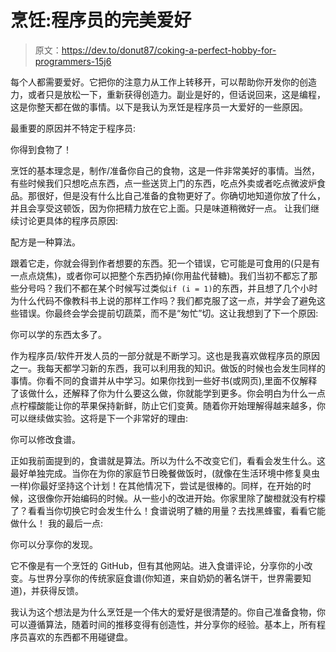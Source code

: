 # 烹饪:程序员的完美爱好

> 原文：<https://dev.to/donut87/coking-a-perfect-hobby-for-programmers-15j6>

每个人都需要爱好。它把你的注意力从工作上转移开，可以帮助你开发你的创造力，或者只是放松一下，重新获得创造力。副业是好的，但话说回来，这是编程，这是你整天都在做的事情。以下是我认为烹饪是程序员一大爱好的一些原因。

最重要的原因并不特定于程序员:

你得到食物了！

烹饪的基本理念是，制作/准备你自己的食物，这是一件非常美好的事情。当然，有些时候我们只想吃点东西，点一些送货上门的东西，吃点外卖或者吃点微波炉食品。那很好，但是没有什么比自己准备的食物更好了。你确切地知道你放了什么，并且会享受这顿饭，因为你把精力放在它上面。只是味道稍微好一点。
让我们继续讨论更具体的程序员原因:

配方是一种算法。

跟着它走，你就会得到作者想要的东西。犯一个错误，它可能是可食用的(只是有一点点烧焦)，或者你可以把整个东西扔掉(你用盐代替糖)。我们当初不都忘了那些分号吗？我们不都在某个时候写过类似`if (i = 1)`的东西，并且想了几个小时为什么代码不像教科书上说的那样工作吗？我们都克服了这一点，并学会了避免这些错误。你最终会学会提前切蔬菜，而不是“匆忙”切。这让我想到了下一个原因:

你可以学的东西太多了。

作为程序员/软件开发人员的一部分就是不断学习。这也是我喜欢做程序员的原因之一。我每天都学习新的东西，我可以利用我的知识。做饭的时候也会发生同样的事情。你看不同的食谱并从中学习。如果你找到一些好书(或网页),里面不仅解释了该做什么，还解释了你为什么要这么做，你就能学到更多。你会明白为什么一点点柠檬酸能让你的苹果保持新鲜，防止它们变黄。随着你开始理解得越来越多，你可以继续做实验。这将是下一个非常好的理由:

你可以修改食谱。

正如我前面提到的，食谱就是算法。所以为什么不改变它们，看看会发生什么。这最好单独完成。当你在为你的家庭节日晚餐做饭时，(就像在生活环境中修复臭虫一样)你最好坚持这个计划！在其他情况下，尝试是很棒的。同样，在开始的时候，这很像你开始编码的时候。从一些小的改进开始。你家里除了酸橙就没有柠檬了？看看当你切换它时会发生什么！食谱说明了糖的用量？去找黑蜂蜜，看看它能做什么！
我的最后一点:

你可以分享你的发现。

它不像是有一个烹饪的 GitHub，但有其他网站。进入食谱评论，分享你的小改变。与世界分享你的传统家庭食谱(你知道，来自奶奶的著名饼干，世界需要知道)，并获得反馈。

我认为这个想法是为什么烹饪是一个伟大的爱好是很清楚的。你自己准备食物，你可以遵循算法，随着时间的推移变得有创造性，并分享你的经验。基本上，所有程序员喜欢的东西都不用碰键盘。